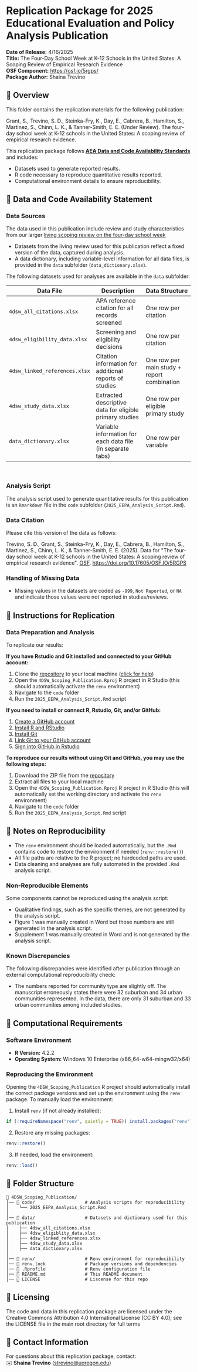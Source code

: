 
# **Replication Package for 2025 Educational Evaluation and Policy Analysis Publication**
<!-- TODO: UPDATE WITH JOURNAL NAME AND DATE AFTER PUBLICATION--->

**Date of Release:** 4/16/2025  
**Title:** The Four-Day School Week at K-12 Schools in the United States: A Scoping Review of Empirical Research Evidence <br>
**OSF Component:** <https://osf.io/5rgps/> <br> 
**Package Author:** Shaina Trevino 



## **🔹 Overview**
This folder contains the replication materials for the following publication:  

<!-- TODO: INSERT CITATION/DOI AFTER PUBLICATION -->
Grant, S., Trevino, S. D., Steinka-Fry, K., Day, E., Cabrera, B., Hamilton, S., Martinez, S., Chinn, L. K., & Tanner-Smith, E. E. (Under Review). The four-day school week at K-12 schools in the United States: A scoping review of empirical research evidence.

This replication package follows **[AEA Data and Code Availability Standards](https://datacodestandard.org/)** and includes:
- Datasets used to generate reported results.
- R code necessary to reproduce quantitative results reported.
- Computational environment details to ensure reproducibility.


## **🔹 Data and Code Availability Statement**
### **Data Sources**
The data used in this publication include review and study characteristics from our larger [living scoping review on the four-day school week](https://github.com/HEDCO-Institute/4DSW_Scoping_Review)
- Datasets from the living review used for this publication reflect a fixed version of the data, captured during analysis. 
- A data dictionary, including variable-level information for all data files, is provided in the `data` subfolder (`data_dictionary.xlsx`).

The following datasets used for analyses are available in the `data` subfolder:

| Data File | Description | Data Structure |
|-----------|-------------|-----------| 
| `4dsw_all_citations.xlsx` | APA reference citation for all records screened | One row per citation | 
| `4dsw_eligibility_data.xlsx` | Screening and eligibility decisions | One row per citation |
| `4dsw_linked_references.xlsx` | Citation information for additional reports of studies | One row per main study + report combination |
| `4dsw_study_data.xlsx` | Extracted descriptive data for eligible primary studies | One row per eligible primary study | 
| `data_dictionary.xlsx` | Variable information for each data file (in separate tabs) | One row per variable | 
<br>

### **Analysis Script**
The analysis script used to generate quantitative results for this publication is an `Rmarkdown` file in the `code` subfolder (`2025_EEPA_Analysis_Script.Rmd`). 

### **Data Citation**
Please cite this version of the data as follows:

<!-- TODO: INSERT CITATION/DOI AFTER PUBLICATION -->
Trevino, S. D., Grant, S., Steinka-Fry, K., Day, E., Cabrera, B., Hamilton, S., Martinez, S., Chinn, L. K., & Tanner-Smith, E. E. (2025). Data for "The four-day school week at K-12 schools in the United States: A scoping review of empirical research evidence". [OSF](https://osf.io/5rgps/). https://doi.org/10.17605/OSF.IO/5RGPS

### **Handling of Missing Data**
- Missing values in the datasets are coded as `-999`, `Not Reported`, or `NA` and indicate those values were not reported in studies/reviews.


## **🔹 Instructions for Replication**

### **Data Preparation and Analysis**
To replicate our results: 

**If you have Rstudio and Git installed and connected to your GitHub account:**

1. Clone the [repository](https://github.com/HEDCO-Institute/4DSW_Scoping_Publication) to your local machine ([click for help](https://book.cds101.com/using-rstudio-server-to-clone-a-github-repo-as-a-new-project.html#step---2))
1. Open the `4DSW_Scoping_Publication.Rproj` R project in R Studio (this should automatically activate the `renv` environment)
1. Navigate to the `code` folder
1. Run the `2025_EEPA_Analysis_Script.Rmd` script 

**If you need to install or connect R, Rstudio, Git, and/or GitHub:**

1. [Create a GitHub account](https://happygitwithr.com/github-acct.html#github-acct)
1. [Install R and RStudio](https://happygitwithr.com/install-r-rstudio.html)
1. [Install Git](https://happygitwithr.com/install-git.html)
1. [Link Git to your GitHub account](https://happygitwithr.com/hello-git.html)
1. [Sign into GitHub in Rstudio](https://happygitwithr.com/https-pat.html)

**To reproduce our results without using Git and GitHub, you may use the following steps:** 

1. Download the ZIP file from the [repository](https://github.com/HEDCO-Institute/4DSW_Scoping_Publication)
1. Extract all files to your local machine
1. Open the `4DSW_Scoping_Publication.Rproj` R project in R Studio (this will automatically set the working directory and activate the `renv` environment)
1. Navigate to the `code` folder
1. Run the `2025_EEPA_Analysis_Script.Rmd` script 


## **🔹 Notes on Reproducibility**
- The `renv` environment should be loaded automatically, but the `.Rmd` contains code to restore the environment if needed (`renv::restore()`)
- All file paths are relative to the R project; no hardcoded paths are used.
- Data cleaning and analyses are fully automated in the provided `.Rmd` analysis script.

### **Non-Reproducible Elements**
Some components cannot be reproduced using the analysis script:
- Qualitative findings, such as the specific themes, are not generated by the analysis script. 
- Figure 1 was manually created in Word but those numbers are still generated in the analysis script.
- Supplement 1 was manually created in Word and is not generated by the analysis script. 

### **Known Discrepancies**
<!-- TODO: INSERT CITATION/DOI AFTER PUBLICATION -->
The following discrepancies were identified after publication through an external computational reproducibility check: 
- The numbers reported for community type are slightly off. The manuscript erroneously states there were 32 suburban and 34 urban communities represented. In the data, there are only 31 suburban and 33 urban communities among included studies. 


## **🔹 Computational Requirements**
### **Software Environment**
- **R Version:** 4.2.2  
- **Operating System:** Windows 10 Enterprise (x86_64-w64-mingw32/x64)  

### **Reproducing the Environment**
Opening the `4DSW_Scoping_Publication` R project should automatically install the correct package versions and set up the environment using the `renv` package. To manually load the environment:

1. Install `renv` (if not already installed):
```r
if (!requireNamespace("renv", quietly = TRUE)) install.packages("renv")
```

2. Restore any missing packages:
```r
renv::restore()
```

3. If needed, load the environment:
```r
renv::load()
```

## **🔹 Folder Structure**
```
📁 4DSW_Scoping_Publication/
│── 📁 code/                   # Analysis scripts for reproducibility
│    └── 2025_EEPA_Analysis_Script.Rmd
│
│── 📁 data/                   # Datasets and dictionary used for this publication
│    ├── 4dsw_all_citations.xlsx
│    ├── 4dsw_eligiblity_data.xlsx
│    ├── 4dsw_linked_references.xlsx
│    ├── 4dsw_study_data.xlsx
│    ├── data_dictionary.xlsx
│
│── 📁 renv/                   # Renv environment for reproducibility
│── 📄 renv.lock               # Package versions and dependencies
│── 📄 .Rprofile               # Renv configuration file
│── 📄 README.md               # This README document
│── 📄 LICENSE                 # Liscense for this repo
```


## **🔹 Licensing**
The code and data in this replication package are licensed under the Creative Commons Attribution 4.0 International License (CC BY 4.0); see the LICENSE file in the main root directory for full terms



## **🔹 Contact Information**
For questions about this replication package, contact:  
✉️ **Shaina Trevino** (strevino@uoregon.edu)  


